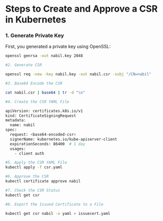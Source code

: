 # Steps to Create and Approve a CSR in Kubernetes

### 1. Generate Private Key
First, you generated a private key using OpenSSL:

```bash
openssl genrsa -out nabil.key 2048

#2. Generate CSR

openssl req -new -key nabil.key -out nabil.csr -subj "/CN=nabil"

#3. Base64 Encode the CSR

cat nabil.csr | base64 | tr -d "\n"

#4. Create the CSR YAML File

apiVersion: certificates.k8s.io/v1
kind: CertificateSigningRequest
metadata:
  name: nabil
spec:
  request: <base64-encoded-csr>
  signerName: kubernetes.io/kube-apiserver-client
  expirationSeconds: 86400  # 1 day
  usages:
    - client auth

#5. Apply the CSR YAML File
kubectl apply -f csr.yaml

#6. Approve the CSR
kubectl certificate approve nabil

#7. Check the CSR Status
kubectl get csr

#8. Export the Issued Certificate to a File

kubectl get csr nabil -o yaml > issuecert.yaml
```